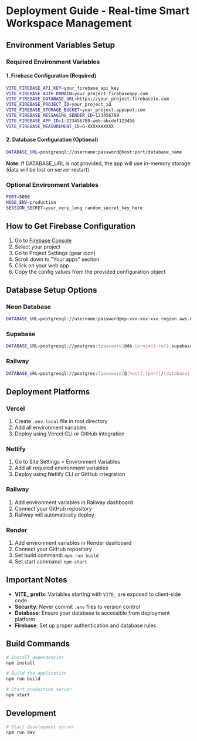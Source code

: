 # Deployment Guide - Real-time Smart Workspace Management

## Environment Variables Setup

### Required Environment Variables

#### 1. Firebase Configuration (Required)
```bash
VITE_FIREBASE_API_KEY=your_firebase_api_key
VITE_FIREBASE_AUTH_DOMAIN=your_project.firebaseapp.com
VITE_FIREBASE_DATABASE_URL=https://your_project.firebaseio.com
VITE_FIREBASE_PROJECT_ID=your_project_id
VITE_FIREBASE_STORAGE_BUCKET=your_project.appspot.com
VITE_FIREBASE_MESSAGING_SENDER_ID=123456789
VITE_FIREBASE_APP_ID=1:123456789:web:abcdef123456
VITE_FIREBASE_MEASUREMENT_ID=G-XXXXXXXXXX
```

#### 2. Database Configuration (Optional)
```bash
DATABASE_URL=postgresql://username:password@host:port/database_name
```
**Note**: If DATABASE_URL is not provided, the app will use in-memory storage (data will be lost on server restart).

### Optional Environment Variables
```bash
PORT=5000
NODE_ENV=production
SESSION_SECRET=your_very_long_random_secret_key_here
```

## How to Get Firebase Configuration

1. Go to [Firebase Console](https://console.firebase.google.com/)
2. Select your project
3. Go to Project Settings (gear icon)
4. Scroll down to "Your apps" section
5. Click on your web app
6. Copy the config values from the provided configuration object

## Database Setup Options

### Neon Database
```bash
DATABASE_URL=postgresql://username:password@ep-xxx-xxx-xxx.region.aws.neon.tech/database_name
```

### Supabase
```bash
DATABASE_URL=postgresql://postgres:[password]@db.[project-ref].supabase.co:5432/postgres
```

### Railway
```bash
DATABASE_URL=postgresql://postgres:[password]@[host]:[port]/[database]
```

## Deployment Platforms

### Vercel
1. Create `.env.local` file in root directory
2. Add all environment variables
3. Deploy using Vercel CLI or GitHub integration

### Netlify
1. Go to Site Settings > Environment Variables
2. Add all required environment variables
3. Deploy using Netlify CLI or GitHub integration

### Railway
1. Add environment variables in Railway dashboard
2. Connect your GitHub repository
3. Railway will automatically deploy

### Render
1. Add environment variables in Render dashboard
2. Connect your GitHub repository
3. Set build command: `npm run build`
4. Set start command: `npm start`

## Important Notes

- **VITE_ prefix**: Variables starting with `VITE_` are exposed to client-side code
- **Security**: Never commit `.env` files to version control
- **Database**: Ensure your database is accessible from deployment platform
- **Firebase**: Set up proper authentication and database rules

## Build Commands

```bash
# Install dependencies
npm install

# Build the application
npm run build

# Start production server
npm start
```

## Development

```bash
# Start development server
npm run dev
``` 
